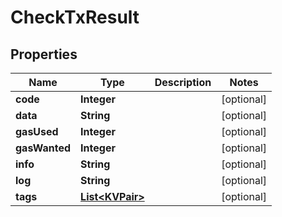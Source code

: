 # CheckTxResult

## Properties
Name | Type | Description | Notes
------------ | ------------- | ------------- | -------------
**code** | **Integer** |  |  [optional]
**data** | **String** |  |  [optional]
**gasUsed** | **Integer** |  |  [optional]
**gasWanted** | **Integer** |  |  [optional]
**info** | **String** |  |  [optional]
**log** | **String** |  |  [optional]
**tags** | [**List&lt;KVPair&gt;**](KVPair.md) |  |  [optional]
